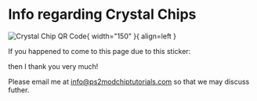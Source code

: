 # Info regarding Crystal Chips



![Crystal Chip QR Code](https://ps2modchiptutorials.com/crystal-chips/Crystal_Chip_QR_Code.png){ width="150" }{ align=left }

If you happened to come to this page due to this sticker:

then I thank you very much! 

Please email me at [info@ps2modchiptutorials.com](mailto:info@ps2modchiptutorials.com) so that we may discuss futher.